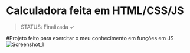 <h1>Calculadora feita em HTML/CSS/JS </h1>

>STATUS: Finalizada ✓

#Projeto feito para exercitar o meu conhecimento em funções em JS
![Screenshot_1](https://user-images.githubusercontent.com/85450778/202864055-ceb79478-f5ed-42d4-971e-b678ff3fabd6.png)
